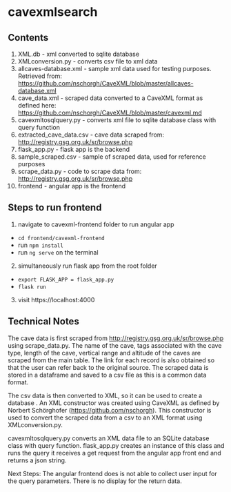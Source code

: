 # cavexmlsearch

## Contents 
1. XML.db - xml converted to sqlite database
2. XMLconversion.py - converts csv file to xml data
3. allcaves-database.xml - sample xml data used for testing purposes. Retrieved from:  https://github.com/nschorgh/CaveXML/blob/master/allcaves-database.xml 
4. cave_data.xml - scraped data converted to a CaveXML format as defined here: https://github.com/nschorgh/CaveXML/blob/master/cavexml.md
5. cavexmltosqlquery.py - converts xml file to sqlite database class with query function
6. extracted_cave_data.csv - cave data scraped from: http://registry.gsg.org.uk/sr/browse.php
7. flask_app.py - flask app is the backend
8. sample_scraped.csv - sample of scraped data, used for reference purposes 
9. scrape_data.py - code to scrape data from: http://registry.gsg.org.uk/sr/browse.php
10. frontend - angular app is the frontend

## Steps to run frontend
1. navigate to cavexml-frontend folder to run angular app
* `cd frontend/cavexml-frontend`
* run `npm install`
* run `ng serve` on the terminal
2. simultaneously run flask app from the root folder
* `export FLASK_APP = flask_app.py`
* `flask run`
3. visit https://localhost:4000

## Technical Notes 

The cave data is first scraped from http://registry.gsg.org.uk/sr/browse.php using scrape_data.py. The name of the cave, tags associated with the cave type, length of the cave, vertical range and altitude of the caves are scraped from the main table. The link for each record is also obtained so that the user can refer back to the original source. The scraped data is stored in a dataframe and saved to a csv file as this is a common data format. 

The csv data is then converted to XML, so it can be used to create a database . An XML constructor was created using CaveXML as defined by Norbert Schörghofer (https://github.com/nschorgh). This constructor is used to convert the scraped data from a csv to an XML format using XMLconversion.py.

cavexmltosqlquery.py converts an XML data file to an SQLite database class with query function. flask_app.py creates an instance of this class and runs the query it receives a get request from the angular app front end and returns a json string.

Next Steps: The angular frontend does is not able to collect user input for the query parameters. There is no display for the return data.

